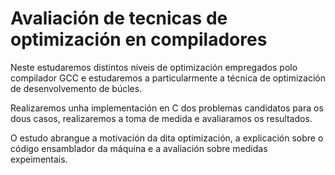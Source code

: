 # Avaliación de tecnicas de optimización en compiladores

Neste estudaremos distintos niveis de optimización empregados polo compilador GCC e estudaremos a particularmente a técnica de optimización de desenvolvemento de búcles.

Realizaremos unha implementación en C dos problemas candidatos para os dous casos, realizaremos a toma de medida e avaliaramos os resultados.

O estudo abrangue a motivación da dita optimización, a explicación sobre o código ensamblador da máquina e a avaliación sobre medidas expeimentais. 
